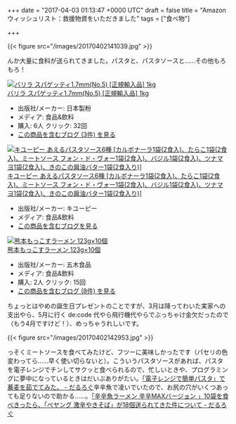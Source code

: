 
+++
date = "2017-04-03 01:13:47 +0000 UTC"
draft = false
title = "Amazon ウィッシュリスト：救援物資をいただきました"
tags = ["食べ物"]

+++


{{< figure src="/images/20170402141039.jpg"  >}}

んか大量に食料が送られてきました。パスタと、パスタソースと……その他もろもろ！<div class="hatena-asin-detail"><a href="http://www.amazon.co.jp/exec/obidos/ASIN/B003NNVF28/bestylesnet-22/"><img src="https://images-fe.ssl-images-amazon.com/images/I/41%2Bws6zmWwL._SL160_.jpg" class="hatena-asin-detail-image" alt="バリラ スパゲッティ1.7mm(No.5) [正規輸入品] 1kg" title="バリラ スパゲッティ1.7mm(No.5) [正規輸入品] 1kg"/></a><div class="hatena-asin-detail-info"><a href="http://www.amazon.co.jp/exec/obidos/ASIN/B003NNVF28/bestylesnet-22/">バリラ スパゲッティ1.7mm(No.5) [正規輸入品] 1kg</a><ul><li><span class="hatena-asin-detail-label">出版社/メーカー:</span> 日本製粉</li><li><span class="hatena-asin-detail-label">メディア:</span> 食品&amp;飲料</li><li><span class="hatena-asin-detail-label">購入</span>: 6人 <span class="hatena-asin-detail-label">クリック</span>: 32回</li><li><a href="http://d.hatena.ne.jp/asin/B003NNVF28/bestylesnet-22" target="_blank">この商品を含むブログ (3件) を見る</a></li></ul></div><div class="hatena-asin-detail-foot"></div></div><div class="hatena-asin-detail"><a href="http://www.amazon.co.jp/exec/obidos/ASIN/B00DCKF4OC/bestylesnet-22/"><img src="https://images-fe.ssl-images-amazon.com/images/I/61fkY7esaZL._SL160_.jpg" class="hatena-asin-detail-image" alt="キユーピー あえるパスタソース6種 [カルボナーラ1袋(2食入)、たらこ1袋(2食入)、ミートソース フォン・ド・ヴォー1袋(2食入)、バジル1袋(2食入)、ツナマヨ1袋(2食入)、きのこの醤油バター1袋(2食入り)]" title="キユーピー あえるパスタソース6種 [カルボナーラ1袋(2食入)、たらこ1袋(2食入)、ミートソース フォン・ド・ヴォー1袋(2食入)、バジル1袋(2食入)、ツナマヨ1袋(2食入)、きのこの醤油バター1袋(2食入り)]"/></a><div class="hatena-asin-detail-info"><a href="http://www.amazon.co.jp/exec/obidos/ASIN/B00DCKF4OC/bestylesnet-22/">キユーピー あえるパスタソース6種 [カルボナーラ1袋(2食入)、たらこ1袋(2食入)、ミートソース フォン・ド・ヴォー1袋(2食入)、バジル1袋(2食入)、ツナマヨ1袋(2食入)、きのこの醤油バター1袋(2食入り)]</a><ul><li><span class="hatena-asin-detail-label">出版社/メーカー:</span> キユーピー</li><li><span class="hatena-asin-detail-label">メディア:</span> 食品&amp;飲料</li><li><a href="http://d.hatena.ne.jp/asin/B00DCKF4OC/bestylesnet-22" target="_blank">この商品を含むブログを見る</a></li></ul></div><div class="hatena-asin-detail-foot"></div></div><div class="hatena-asin-detail"><a href="http://www.amazon.co.jp/exec/obidos/ASIN/B007JQBS7C/bestylesnet-22/"><img src="https://images-fe.ssl-images-amazon.com/images/I/51KVg-Eg2hL._SL160_.jpg" class="hatena-asin-detail-image" alt="熊本もっこすラーメン 123g×10個" title="熊本もっこすラーメン 123g×10個"/></a><div class="hatena-asin-detail-info"><a href="http://www.amazon.co.jp/exec/obidos/ASIN/B007JQBS7C/bestylesnet-22/">熊本もっこすラーメン 123g×10個</a><ul><li><span class="hatena-asin-detail-label">出版社/メーカー:</span> 五木食品</li><li><span class="hatena-asin-detail-label">メディア:</span> 食品&amp;飲料</li><li><span class="hatena-asin-detail-label">購入</span>: 2人 <span class="hatena-asin-detail-label">クリック</span>: 15回</li><li><a href="http://d.hatena.ne.jp/asin/B007JQBS7C/bestylesnet-22" target="_blank">この商品を含むブログ (8件) を見る</a></li></ul></div><div class="hatena-asin-detail-foot"></div></div>ちょっとはやめの誕生日プレゼントのことですが、3月は降ってわいた実家への支出やら、5月に行く de:code 代やら飛行機代やらでぶっちゃけ金欠だったので（もう4月ですけど！）、めっちゃうれしいです。

{{< figure src="/images/20170402142953.jpg"  >}}

っそくミートソースを食べてみたけど、フツーに美味しかったです（パセリの色変わってら……早く使い切らないと）。こういうパスタソースがあれば、パスタを電子レンジでチンしてサクッと食べられるので、忙しいときや、プログラミングに夢中になっているときはだいぶありがたい。[「電子レンジで簡単パスタ」で蕎麦を茹でてみた。 - だるろぐ](http://blog.daruyanagi.jp/entry/2015/02/22/182748)辛辛魚で凌いでいたので、お尻の穴がいくつあっても足りないので助かる……。[「辛辛魚ラーメン 辛辛MAXバージョン 」10袋を食べきったら、「ぺヤング 激辛やきそば」が18個送られてきた件について - だるろぐ](http://blog.daruyanagi.jp/entry/2017/03/29/184130)


